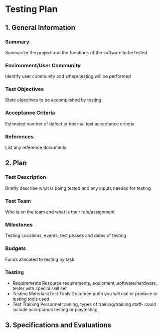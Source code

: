 # Testing Plan

## 1. General Information

### Summary
Summarize the project and the functions of the software to be tested
### Environment/User Community
Identify user community and where testing will be performed
### Test Objectives
State objectives to be accomplished by testing
### Acceptance Criteria
Estimated number of defect or internal test acceptance criteria
### References
List any reference documents

## 2. Plan
### Test Description
Briefly describe what is being tested and any inputs needed for testing
### Test Team
Who is on the team and what is their role/assignment
### Milestones
Testing Locations, events, test phases and dates of testing
### Budgets
Funds allocated to testing by task
### Testing
- Requirements
Resource requirements, equipment, software/hardware, tester with special skill set
- Testing Materials/Test Tools
Documentation you will use or produce or testing tools used
- Test Training
Personnel training, types of training/training staff- could include acceptance testing or 
playtesting
## 3. Specifications and Evaluations
